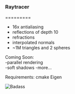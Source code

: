 ### Raytracer
=========
- 16x antialiasing
- reflections of depth 10
- refractions
- interpolated normals
- ~1M triangles and 2 spheres


Coming Soon:  
-parallel rendering  
-soft shadows
-more...  

Requirements:
cmake
Eigen


![Badass](http://i.imgur.com/y2abqpF.png "Badass")
